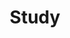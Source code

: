 ---
permalink: /categories/study/
layout: category-list
title: "Study"
last_modified_at: 2021-02-08T00:00:00+09:00
---